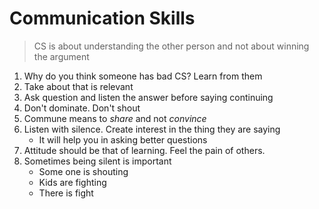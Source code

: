 # Communication Skills

> CS is about understanding the other person and not about winning the argument

1. Why do you think someone has bad CS? Learn from them
2. Take about that is relevant
3. Ask question and listen the answer before saying continuing
4. Don't dominate. Don't shout
5. Commune means to *share* and not *convince*
6. Listen with silence. Create interest in the thing they are saying
   - It will help you in asking better questions
7. Attitude should be that of learning. Feel the pain of others.
8. Sometimes being silent is important
   - Some one is shouting
   - Kids are fighting
   - There is fight

